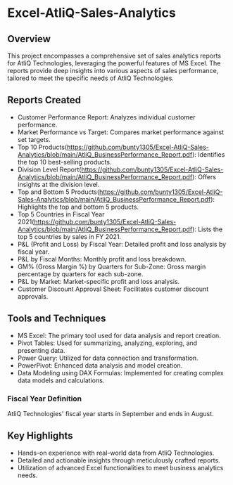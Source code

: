 # Excel-AtliQ-Sales-Analytics

## Overview
This project encompasses a comprehensive set of sales analytics reports for AtliQ Technologies, leveraging the powerful features of MS Excel. The reports provide deep insights into various aspects of sales performance, tailored to meet the specific needs of AtliQ Technologies.

## Reports Created
- Customer Performance Report: Analyzes individual customer performance.
- Market Performance vs Target: Compares market performance against set targets.
- Top 10 Products(https://github.com/bunty1305/Excel-AtliQ-Sales-Analytics/blob/main/AtliQ_BusinessPerformance_Report.pdf): Identifies the top 10 best-selling products.
- Division Level Report(https://github.com/bunty1305/Excel-AtliQ-Sales-Analytics/blob/main/AtliQ_BusinessPerformance_Report.pdf): Offers insights at the division level.
- Top and Bottom 5 Products(https://github.com/bunty1305/Excel-AtliQ-Sales-Analytics/blob/main/AtliQ_BusinessPerformance_Report.pdf): Highlights the top and bottom 5 products.
- Top 5 Countries in Fiscal Year 2021(https://github.com/bunty1305/Excel-AtliQ-Sales-Analytics/blob/main/AtliQ_BusinessPerformance_Report.pdf): Lists the top 5 countries by sales in FY 2021.
- P&L (Profit and Loss) by Fiscal Year: Detailed profit and loss analysis by fiscal year.
- P&L by Fiscal Months: Monthly profit and loss breakdown.
- GM% (Gross Margin %) by Quarters for Sub-Zone: Gross margin percentage by quarters for each sub-zone.
- P&L by Market: Market-specific profit and loss analysis.
- Customer Discount Approval Sheet: Facilitates customer discount approvals.

## Tools and Techniques
- MS Excel: The primary tool used for data analysis and report creation.
- Pivot Tables: Used for summarizing, analyzing, exploring, and presenting data.
- Power Query: Utilized for data connection and transformation.
- PowerPivot: Enhanced data analysis and model creation.
- Data Modeling using DAX Formulas: Implemented for creating complex data models and calculations.

### Fiscal Year Definition
AtliQ Technologies' fiscal year starts in September and ends in August.

## Key Highlights
- Hands-on experience with real-world data from AtliQ Technologies.
- Detailed and actionable insights through meticulously crafted reports.
- Utilization of advanced Excel functionalities to meet business analytics needs.
